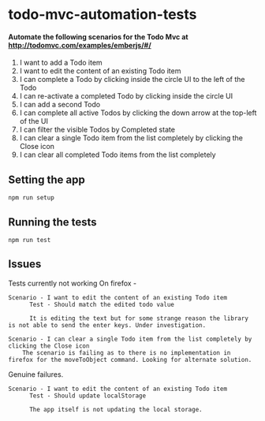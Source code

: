 # todo-mvc-automation-tests
#### Automate the following scenarios for the Todo Mvc at http://todomvc.com/examples/emberjs/#/

1. I want to add a Todo item
2. I want to edit the content of an existing Todo item
3. I can complete a Todo by clicking inside the circle UI to the left of the Todo
4. I can re-activate a completed Todo by clicking inside the circle UI
5. I can add a second Todo
6. I can complete all active Todos by clicking the down arrow at the top-left of the UI
7. I can filter the visible Todos by Completed state
8. I can clear a single Todo item from the list completely by clicking the Close icon
9. I can clear all completed Todo items from the list completely

## Setting the app
```shell
npm run setup
```

## Running the tests
```shell
npm run test
```

## Issues
Tests currently not working
  On firefox -

    Scenario - I want to edit the content of an existing Todo item
          Test - Should match the edited todo value

          It is editing the text but for some strange reason the library is not able to send the enter keys. Under investigation.

    Scenario - I can clear a single Todo item from the list completely by clicking the Close icon
        The scenario is failing as to there is no implementation in firefox for the moveToObject command. Looking for alternate solution.

Genuine failures.

    Scenario - I want to edit the content of an existing Todo item
          Test - Should update localStorage

          The app itself is not updating the local storage.
